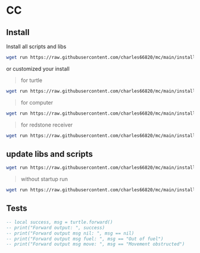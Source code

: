 # CC

## Install

Install all scripts and libs

```bash
wget run https://raw.githubusercontent.com/charles66820/mc/main/installer.lua all
```

or customized your install

> for turtle

```bash
wget run https://raw.githubusercontent.com/charles66820/mc/main/installer.lua turtle
```

> for computer

```bash
wget run https://raw.githubusercontent.com/charles66820/mc/main/installer.lua computer
```

> for redstone receiver

```bash
wget run https://raw.githubusercontent.com/charles66820/mc/main/installer.lua redstoneReceiver
```

## update libs and scripts

```bash
wget run https://raw.githubusercontent.com/charles66820/mc/main/installer.lua update
```

> without startup run

```bash
wget run https://raw.githubusercontent.com/charles66820/mc/main/installer.lua update false
```

## Tests

```lua
-- local success, msg = turtle.forward()
-- print("Forward output: ", success)
-- print("Forward output msg nil: ", msg == nil)
-- print("Forward output msg fuel: ", msg == "Out of fuel")
-- print("Forward output msg move: ", msg == "Movement obstructed")
```
